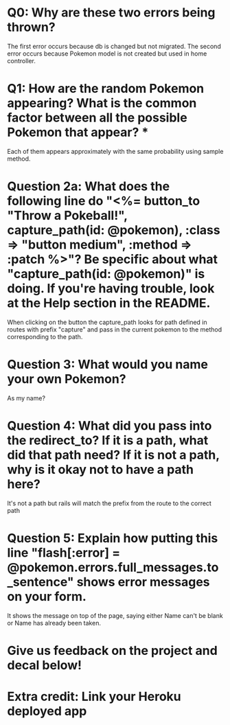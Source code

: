 # Q0: Why are these two errors being thrown?
The first error occurs because db is changed but not migrated.
The second error occurs because Pokemon model is not created but used in home controller.
# Q1: How are the random Pokemon appearing? What is the common factor between all the possible Pokemon that appear? *
Each of them appears approximately with the same probability using sample method.
# Question 2a: What does the following line do "<%= button_to "Throw a Pokeball!", capture_path(id: @pokemon), :class => "button medium", :method => :patch %>"? Be specific about what "capture_path(id: @pokemon)" is doing. If you're having trouble, look at the Help section in the README.
When clicking on the button the capture_path looks for path defined in routes with prefix "capture" and pass in the current pokemon to the method corresponding to the path.
# Question 3: What would you name your own Pokemon?
As my name?
# Question 4: What did you pass into the redirect_to? If it is a path, what did that path need? If it is not a path, why is it okay not to have a path here?
It's not a path but rails will match the prefix from the route to the correct path
# Question 5: Explain how putting this line "flash[:error] = @pokemon.errors.full_messages.to_sentence" shows error messages on your form.
It shows the message on top of the page, saying either Name can't be blank or Name has already been taken.
# Give us feedback on the project and decal below!

# Extra credit: Link your Heroku deployed app
